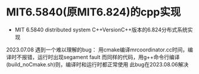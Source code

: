 # MIT6.5840(原MIT6.824)的cpp实现
- MIT 6.5840 distributed system C++VersionC++版本的6.824分布式系统实现


2023.07.08 遇到一个难以理解的bug：
用cmake编译mrcoordinator.cc时间，编译时不报错，运行时出现segament fault
而同样的代码，用g++命令行编译(build_noCmake.sh)则，编译时和运行时都正常使用 
此bug在2023.08.06解决

